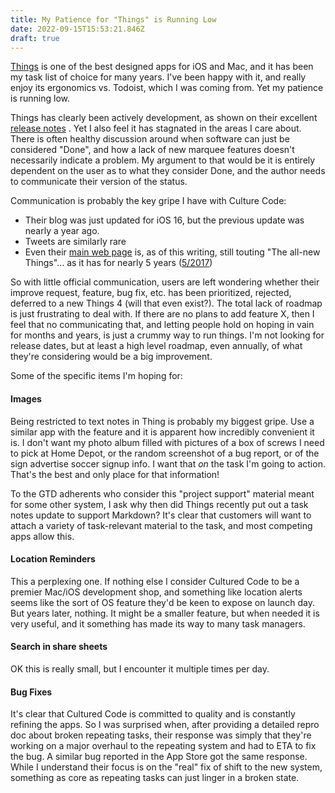 ```yaml
---
title: My Patience for "Things" is Running Low
date: 2022-09-15T15:53:21.846Z
draft: true
---
```

[Things](https://culturedcode.com/things) is one of the best designed apps for iOS and Mac, and it has been my task list of choice for many years. I've been happy with it, and really enjoy its ergonomics vs. Todoist, which I was coming from. Yet my patience is running low.

Things has clearly been actively development, as shown on their excellent [release notes](https://culturedcode.com/things/support/articles/1100684/) . Yet I also feel it has stagnated in the areas I care about. There is often healthy discussion around when software can just be considered "Done", and how a lack of new marquee features doesn't necessarily indicate a problem. My argument to that would be it is entirely dependent on the user as to what they consider Done, and the author needs to communicate their version of the status.

Communication is probably the key gripe I have with Culture Code:

* Their blog was just updated for iOS 16, but the previous update was nearly a year ago.
* Tweets are similarly rare
* Even their [main web page](https://web.archive.org/web/20220826181634/https://culturedcode.com/things/) is, as of this writing, still touting "The all-new Things"... as it has for nearly 5 years ([5/2017](https://web.archive.org/web/20170518164151/https://culturedcode.com/things/))

So with little official communication, users are left wondering whether their improve request, feature, bug fix, etc. has been prioritized, rejected, deferred to a new Things 4 (will that even exist?). The total lack of roadmap is just frustrating to deal with. If there are no plans to add feature X, then I feel that no communicating that, and letting people hold on hoping in vain for months and years, is just a crummy way to run things. I'm not looking for release dates, but at least a high level roadmap, even annually, of what they're considering would be a big improvement.

Some of the specific items I'm hoping for:

#### Images

Being restricted to text notes in Thing is probably my biggest gripe. Use a similar app with the feature and it is apparent how incredibly convenient it is. I don't want my photo album filled with pictures of a box of screws I need to pick at Home Depot, or the random screenshot of a bug report, or of the sign advertise soccer signup info. I want that *on* the task I'm going to action. That's the best and only place for that information!

To the GTD adherents who consider this "project support" material meant for some other system, I ask why then did Things recently put out a task notes update to support Markdown?  It's clear that customers will want to attach a variety of task-relevant material to the task, and most competing apps allow this. 

#### Location Reminders

This a perplexing one. If nothing else I consider Cultured Code to be a premier Mac/iOS development shop, and something like location alerts seems like the sort of OS feature they'd be keen to expose on launch day. But years later, nothing. It might be a smaller feature, but when needed it is very useful, and it something has made its way to many task managers. 

#### Search in share sheets

OK this is really small, but I encounter it multiple times per day.

#### Bug Fixes

It's clear that Cultured Code is committed to quality and is constantly refining the apps. So I was surprised when, after providing a detailed repro doc about broken repeating tasks, their response was simply that they're working on a major overhaul to the repeating system and had to ETA to fix the bug. A similar bug reported in the App Store got the same response. While I understand their focus is on the "real" fix of shift to the new system, something as core as repeating tasks can just linger in a broken state.